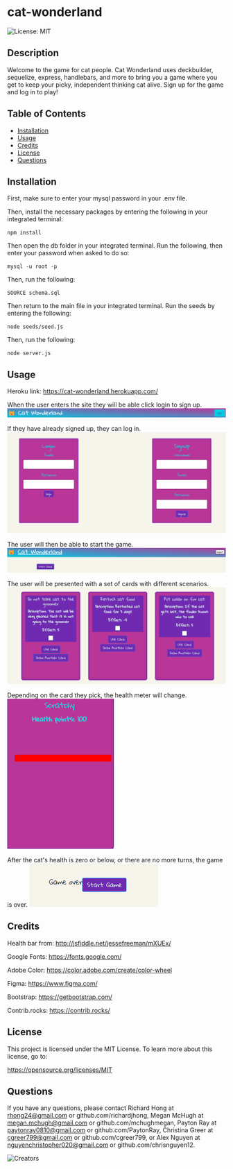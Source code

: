 # cat-wonderland

![License: MIT](https://img.shields.io/badge/License-MIT-yellow)

## Description

Welcome to the game for cat people. Cat Wonderland uses deckbuilder, sequelize, express, handlebars, and more to bring you a game where you get to keep your picky, independent thinking cat alive. Sign up for the game and log in to play!

## Table of Contents

* [Installation](#installation)
* [Usage](#usage)
* [Credits](#credits)
* [License](#license)
* [Questions](#questions)

## Installation

First, make sure to enter your mysql password in your .env file.

Then, install the necessary packages by entering the following in your integrated terminal:
```
npm install
```
Then open the db folder in your integrated terminal. Run the following, then enter your password when asked to do so:
```
mysql -u root -p
```
Then, run the following:
```
SOURCE schema.sql
```
Then return to the main file in your integrated terminal. Run the seeds by entering the following:
```
node seeds/seed.js
```
Then, run the following:
```
node server.js
```
## Usage

Heroku link: https://cat-wonderland.herokuapp.com/

When the user enters the site they will be able click login to sign up. 
![Welcome](https://github.com/richardjhong/cat-wonderland/blob/main/assets/Welcome.png)

If they have already signed up, they can log in.
![Login](https://github.com/richardjhong/cat-wonderland/blob/main/assets/Login%20or%20Signup.png)

The user will then be able to start the game.
![Start](https://github.com/richardjhong/cat-wonderland/blob/main/assets/Start%20Game.png)

The user will be presented with a set of cards with different scenarios.
![Cards](https://github.com/richardjhong/cat-wonderland/blob/main/assets/Cards.png)

Depending on the card they pick, the health meter will change.
![Meter](https://github.com/richardjhong/cat-wonderland/blob/main/assets/Health%20Meter.png)

After the cat's health is zero or below, or there are no more turns, the game is over.
![Game Over](https://github.com/richardjhong/cat-wonderland/blob/main/assets/Game%20Over.png)

## Credits

Health bar from:
http://jsfiddle.net/jessefreeman/mXUEx/

Google Fonts:
https://fonts.google.com/

Adobe Color:
https://color.adobe.com/create/color-wheel

Figma:
https://www.figma.com/

Bootstrap:
https://getbootstrap.com/

Contrib.rocks:
https://contrib.rocks/

## License
    
This project is licensed under the MIT License. To learn more about this license, go to:

https://opensource.org/licenses/MIT 

## Questions

If you have any questions, please contact Richard Hong at rhong24@gmail.com or github.com/richardjhong, Megan McHugh at megan.mchugh@gmail.com or github.com/mchughmegan, Payton Ray at paytonray0810@gmail.com or github.com/PaytonRay, Christina Greer at cgreer799@gmail.com or github.com/cgreer799, or Alex Nguyen at nguyenchristopher020@gmail.com or github.com/chrisnguyen12.

![Creators](https://contrib.rocks/image?repo=richardjhong/cat-wonderland)